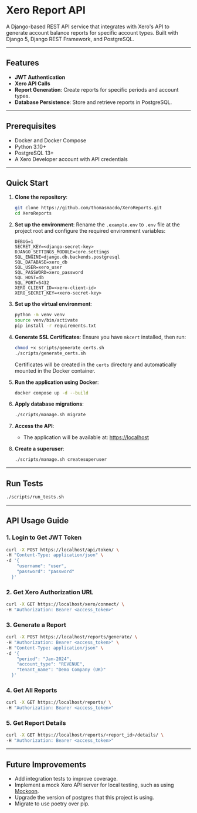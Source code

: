 
# Xero Report API

A Django-based REST API service that integrates with Xero's API to generate account balance reports for specific account types. Built with Django 5, Django REST Framework, and PostgreSQL.

---

## **Features**

- **JWT Authentication**
- **Xero API Calls**
- **Report Generation**: Create reports for specific periods and account types.
- **Database Persistence**: Store and retrieve reports in PostgreSQL.

---

## **Prerequisites**

- Docker and Docker Compose
- Python 3.10+
- PostgreSQL 13+
- A Xero Developer account with API credentials

---

## **Quick Start**

1. **Clone the repository**:
   ```bash
   git clone https://github.com/thomasmacdo/XeroReports.git
   cd XeroReports
   ```

2. **Set up the environment**:
   Rename the `.example.env` to `.env` file at the project root and configure the required environment variables:
   ```env
   DEBUG=1
   SECRET_KEY=<django-secret-key>
   DJANGO_SETTINGS_MODULE=core.settings
   SQL_ENGINE=django.db.backends.postgresql
   SQL_DATABASE=xero_db
   SQL_USER=xero_user
   SQL_PASSWORD=xero_password
   SQL_HOST=db
   SQL_PORT=5432
   XERO_CLIENT_ID=<xero-client-id>
   XERO_SECRET_KEY=<xero-secret-key>
   ```

3. **Set up the virtual environment**:
   ```bash
   python -m venv venv
   source venv/bin/activate
   pip install -r requirements.txt
   ```

4. **Generate SSL Certificates**:
   Ensure you have `mkcert` installed, then run:
   ```bash
   chmod +x scripts/generate_certs.sh
   ./scripts/generate_certs.sh
   ```
   Certificates will be created in the `certs` directory and automatically mounted in the Docker container.

5. **Run the application using Docker**:
   ```bash
   docker compose up -d --build
   ```

6. **Apply database migrations**:
   ```bash
   ./scripts/manage.sh migrate
   ```

7. **Access the API**:
   - The application will be available at: [https://localhost](https://localhost)

8. **Create a superuser**:
   ```bash
   ./scripts/manage.sh createsuperuser
   ```

---

## **Run Tests**
   ```bash
   ./scripts/run_tests.sh
   ```

---

## **API Usage Guide**

### 1. Login to Get JWT Token
   ```bash
   curl -X POST https://localhost/api/token/ \
   -H "Content-Type: application/json" \
   -d '{
       "username": "user",
       "password": "password"
     }'
   ```

### 2. Get Xero Authorization URL
   ```bash
   curl -X GET https://localhost/xero/connect/ \
   -H "Authorization: Bearer <access_token>"
   ```

### 3. Generate a Report
   ```bash
   curl -X POST https://localhost/reports/generate/ \
   -H "Authorization: Bearer <access_token>" \
   -H "Content-Type: application/json" \
   -d '{
       "period": "Jan-2024",
       "account_type": "REVENUE",
       "tenant_name": "Demo Company (UK)"
     }'
   ```

### 4. Get All Reports
   ```bash
   curl -X GET https://localhost/reports/ \
   -H "Authorization: Bearer <access_token>"
   ```

### 5. Get Report Details
   ```bash
   curl -X GET https://localhost/reports/<report_id>/details/ \
   -H "Authorization: Bearer <access_token>"
   ```

---

## **Future Improvements**
- Add integration tests to improve coverage.
- Implement a mock Xero API server for local testing, such as using [Mockoon](https://github.com/mockoon/mockoon).
- Upgrade the version of postgres that this project is using.
- Migrate to use poetry over pip.